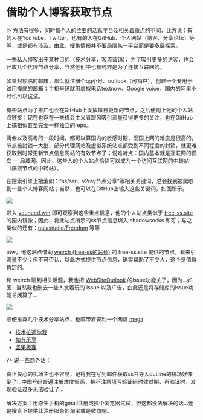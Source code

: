 # 借助个人博客获取节点

!> 方法有很多，同时每个人的主要的活跃平台及相关着重点的不同，比方说：有的人在YouTube、Twitter，也有的人在GitHub、个人网站（博客、分享论坛）等等，或是都有涉及。由此，搜集情报并不要局限某一平台而是要多层探索。<br><br>
一些私人博客出于某种目的（技术分享，客流营销），为了吸引更多的访客，也会开放几个代理节点分享，当然他们中也有纯粹是为了连接互联网的。<br><br>
如果封锁临时邮箱，那么就注册个qq小号、outlook（可销户），创建一个专用于试用摸底的邮箱；手机号码就用虚拟电话textnow、Google voice，国内的阿里小号也可以试试。<br><br>
有些站点为了推广也会在GitHub上发放每日更新的节点，之后便附上他的个人站点链接；现在也存在一些机会主义者跟风吸引流量获得更多的关注，也在GitHub上搞相似甚至完全一样独立的repo。

两会以及高考的一段时间，都可以算国内的敏感时期，爱国上网的难度是很高的，节点被封锁一大批，部分代理网站及虚拟系统站点都受到不同程度的封锁，就更难获取到时常更新节点信息网站的有效节点了；说难听点：国内基本就是互联网的孤岛 — 局域网。因此，这些人的个人站点恰恰可以成为一个访问互联网的中转站（获取节点的中转站）。

在搜索引擎上搜索如：“ss/ssr、v2ray节点分享”等相关关键词，总会找到被爬取到一些个人博客网站；当然，也可以在GitHub上输入这些关键词，如图所示。

![](https://i.postimg.cc/fTjTxqCM/Snipaste-2019-06-08-14-25-52.png)

进入 [youneed.win](https://www.youneed.win) 即可观察到这些重点信息，他的个人站点类似于 [free-ss.site](https://free-ss.site) 的国内镜像；因此，将此站点所示的ss节点信息填入 shadowsocks 即可；与之类似的还有：[nulastudio/Freedom](https://github.com/nulastudio/Freedom) 等等

![](https://i.postimg.cc/MpMPCNLS/Snipaste-2019-06-08-14-28-28.png)

btw，他这站点借助 [weirch (free-ss的站长)](https://github.com/free-ss) 的 free-ss.site 提供的节点，看来引流量不少；但不可否认，以此方式提供节点信息，确实帮助了不少人，这个是值得肯定的。

和 weirch 聊到相关话题，我也把 [WebSiteOutlook](https://github.com/hoodiearon/WebSiteOutlook) 的issue功能关了，因为...如图...当然我也删去一些人发着玩的 issue 以及广告，由此还是将存储库的issue功能关闭算了...

![](https://i.postimg.cc/4y6xdWy2/Snipaste-2019-06-08-14-56-44.png)

顺便推荐几个技术分享站点，也顺带着安利一个网盘 [mega](https://mega.nz/)

* [技术拉近你我](https://coderschool.cn)
* [如有乐享](https://51.ruyo.net)
* [坚果极客](https://www.nutgeek.com)

?> 说一些题外话：<br><br>
真正良心的机场主也不容易，记得我在写到邮件获取ss并导入outline的机场好像倒了...中国号码普遍注册难度很高，稍不注意填写验证码时效过期，再验证时，发现验证过多无法验证了...<br><br>
解决方案：用原生手机的gmail注册或换个浏览器试试，但这都没法解决的话...还是搜索下提供此注册服务的淘宝或是微商吧。
